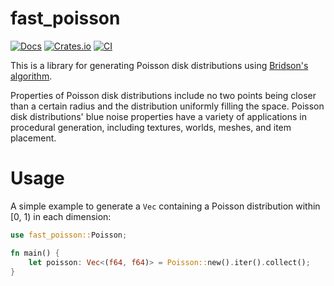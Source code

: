 # fast_poisson

[![Docs](https://docs.rs/fast_poisson/badge.svg)](https://docs.rs/fast_poisson/)
[![Crates.io](https://img.shields.io/crates/v/fast_poisson.svg)](https://crates.io/crates/fast_poisson)
[![CI](https://github.com/Kromey/fast_poisson/actions/workflows/rust.yml/badge.svg)](https://github.com/Kromey/fast_poisson/actions/workflows/rust.yml)

This is a library for generating Poisson disk distributions using [Bridson's algorithm][Bridson].

Properties of Poisson disk distributions include no two points being closer than a certain radius
and the distribution uniformly filling the space. Poisson disk distributions' blue noise properties
have a variety of applications in procedural generation, including textures, worlds, meshes, and
item placement.

# Usage

A simple example to generate a `Vec` containing a Poisson distribution within [0, 1) in each
dimension:

```rust
use fast_poisson::Poisson;

fn main() {
    let poisson: Vec<(f64, f64)> = Poisson::new().iter().collect();
}
```

[Bridson]: https://www.cct.lsu.edu/~fharhad/ganbatte/siggraph2007/CD2/content/sketches/0250.pdf
